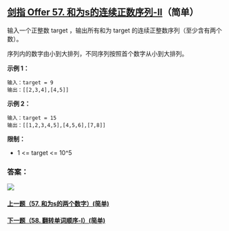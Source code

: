 ## [剑指 Offer 57. 和为s的连续正数序列-II](https://leetcode-cn.com/problems/he-wei-sde-lian-xu-zheng-shu-xu-lie-lcof/)（简单）

输入一个正整数 target ，输出所有和为 target 的连续正整数序列（至少含有两个数）。

序列内的数字由小到大排列，不同序列按照首个数字从小到大排列。



**示例 1：**

```
输入：target = 9
输出：[[2,3,4],[4,5]]
```

**示例 2：**

```
输入：target = 15
输出：[[1,2,3,4,5],[4,5,6],[7,8]]
```



**限制：**

- 1 <= target <= 10^5



### 答案：



![](https://img-blog.csdnimg.cn/20200807155236311.png)

#### [上一题（57. 和为s的两个数字）(简单)](https://github.com/sdwwld/leetCode/blob/master/src/main/java/com/wld/java/offer/剑指Offer57.md)

#### [下一题（58. 翻转单词顺序-I）(简单)](https://github.com/sdwwld/leetCode/blob/master/src/main/java/com/wld/java/offer/剑指Offer58-I.md)